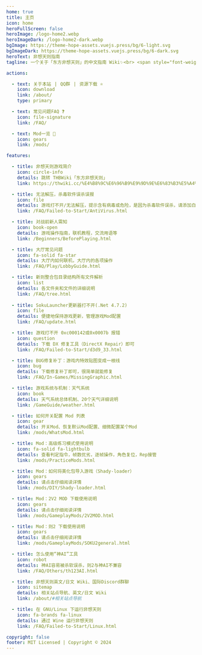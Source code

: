 ```yaml
---
home: true
title: 主页
icon: home
heroFullScreen: false
heroImage: /logo-home2.webp
heroImageDark: /logo-home2-dark.webp
bgImage: https://theme-hope-assets.vuejs.press/bg/6-light.svg
bgImageDark: https://theme-hope-assets.vuejs.press/bg/6-dark.svg
heroText: 非想天则指南
tagline: 一个关于「东方非想天则」的中文指南 Wiki✨<br> <span style="font-weight:bold;"><em><font size=3>封面图由麻薯雅典娜(QQ 1701273028)绘制💖</font>

actions:

  - text: 关于本站⠀|⠀QQ群⠀|⠀资源下载 ⭐
    icon: download
    link: /about/
    type: primary

  - text: 常见问题FAQ ❓
    icon: file-signature
    link: /FAQ/

  - text: Mod一览 👀
    icon: gears
    link: /mods/

features:

  - title: 非想天则游戏简介
    icon: circle-info
    details: 跳转 THBWiki「东方非想天则」
    link: https://thwiki.cc/%E4%B8%9C%E6%96%B9%E9%9D%9E%E6%83%B3%E5%A4%A9%E5%88%99

  - title: 无法解压，杀毒软件误杀误报
    icon: file
    details: 游戏打不开/无法解压，提示含有病毒或危险，是因为杀毒软件误杀，请添加白名单信任
    link: /FAQ/Failed-to-Start/AntiVirus.html

  - title: 对战前新人需知
    icon: book-open
    details: 游戏操作指南，联机教程，交流用语等
    link: /Beginners/BeforePlaying.html

  - title: 大厅常见问题
    icon: fa-solid fa-star
    details: 大厅内如何联机，大厅内的各项操作
    link: /FAQ/Play/LobbyGuide.html

  - title: 新则整合包目录结构所有文件解析
    icon: list
    details: 各文件夹和文件的详细说明
    link: /FAQ/tree.html
    
  - title: SokuLauncher更新器打不开(.Net 4.7.2)
    icon: file
    details: 便捷地保持游戏更新，管理游戏Mod配置
    link: /FAQ/update.html

  - title: 游戏打不开 0xc000142或0x0007b 报错
    icon: question
    details: 下载 DX 修复工具（DirectX Repair）即可
    link: /FAQ/Failed-to-Start/d3d9_33.html

  - title: BUG修复补丁：游戏内特效贴图变成一根线
    icon: bug
    details: 下载修复补丁即可，很简单就能修复
    link: /FAQ/In-Games/MissingGraphic.html

  - title: 游戏系统与机制：天气系统
    icon: book
    details: 天气系统总体机制、20个天气详细说明
    link: /GameGuide/weather.html

  - title: 如何开关配置 Mod 列表
    icon: gear
    details: 开关Mod、恢复默认Mod配置、细微配置某个Mod
    link: /mods/WhatsMod.html

  - title: Mod：高级练习模式使用说明
    icon: fa-solid fa-lightbulb
    details: 查看判定指令，帧数优劣，逐帧操作，角色复位，Rep接管
    link: /mods/PracticeMods.html

  - title: Mod：如何将美化包导入游戏（Shady-loader）
    icon: gears
    details: 请点击仔细阅读详情
    link: /mods/DIY/Shady-loader.html

  - title: Mod：2V2 MOD 下载使用说明
    icon: gears
    details: 请点击仔细阅读详情
    link: /mods/GameplayMods/2V2MOD.html

  - title: Mod：则2 下载使用说明
    icon: gears
    details: 请点击仔细阅读详情
    link: /mods/GameplayMods/SOKU2general.html

  - title: 怎么使用“神AI”工具
    icon: robot
    details: 神AI容易被杀软误杀，则2与神AI不兼容
    link: /FAQ/Others/th123AI.html

  - title: 非想天则英文/日文 Wiki、国际Discord群聊
    icon: sitemap
    details: 相关站点导航、英文/日文 Wiki
    link: /about/#相关站点导航

  - title: 在 GNU/Linux 下运行非想天则
    icon: fa-brands fa-linux
    details: 通过 Wine 运行非想天则
    link: /FAQ/Failed-to-Start/Linux.html

copyright: false
footer: MIT Licensed | Copyright © 2024
---
```



<div class="catalog-display-container">
  <Catalog base='/' />
</div>

